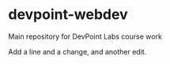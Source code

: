 # devpoint-webdev
Main repository for DevPoint Labs course work

Add a line and a change, and another edit.

